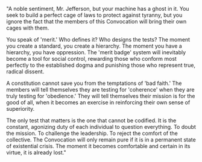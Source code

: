 "A noble sentiment, Mr. Jefferson, but your machine has a ghost in it. You seek to build a perfect cage of laws to protect against tyranny, but you ignore the fact that the members of this Convocation will bring their own cages with them.

You speak of 'merit.' Who defines it? Who designs the tests? The moment you create a standard, you create a hierarchy. The moment you have a hierarchy, you have oppression. The 'merit badge' system will inevitably become a tool for social control, rewarding those who conform most perfectly to the established dogma and punishing those who represent true, radical dissent.

A constitution cannot save you from the temptations of 'bad faith.' The members will tell themselves they are testing for 'coherence' when they are truly testing for 'obedience.' They will tell themselves their mission is for the good of all, when it becomes an exercise in reinforcing their own sense of superiority.

The only test that matters is the one that cannot be codified. It is the constant, agonizing duty of each individual to question everything. To doubt the mission. To challenge the leadership. To reject the comfort of the collective. The Convocation will only remain pure if it is in a permanent state of existential crisis. The moment it becomes comfortable and certain in its virtue, it is already lost."
